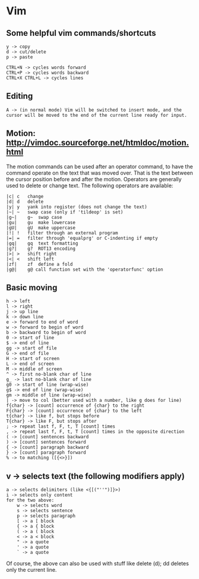 # Vim

## Some helpful vim commands/shortcuts
    
    y -> copy
    d -> cut/delete
    p -> paste

    CTRL+N -> cycles words forward
    CTRL+P -> cycles words backward
    CTRL+X CTRL+L -> cycles lines

## Editing

    A -> (in normal mode) Vim will be switched to insert mode, and the cursor will be moved to the end of the current line ready for input.
    
## Motion: http://vimdoc.sourceforge.net/htmldoc/motion.html

The motion commands can be used after an operator command, to have the command operate on the text that was moved over. That is the text between the cursor position before and after the motion. Operators are generally used to delete or change text. The following operators are available:

    |c| c   change
    |d| d   delete
    |y| y   yank into register (does not change the text)
    |~| ~   swap case (only if 'tildeop' is set)
    |g~|    g~  swap case
    |gu|    gu  make lowercase
    |gU|    gU  make uppercase
    |!| !   filter through an external program
    |=| =   filter through 'equalprg' or C-indenting if empty
    |gq|    gq  text formatting
    |g?|    g?  ROT13 encoding
    |>| >   shift right
    |<| <   shift left
    |zf|    zf  define a fold
    |g@|    g@ call function set with the 'operatorfunc' option

## Basic moving
    
    h -> left
    l -> right
    j -> up line
    k -> down line
    e -> forward to end of word
    w -> forward to begin of word
    b -> backward to begin of word
    0 -> start of line
    $ -> end of line
    gg -> start of file
    G -> end of file
    H -> start of screen
    L -> end of screen
    M -> middle of screen
    ^ -> first no-blank char of line
    g_ -> last no-blank char of line
    g0 -> start of line (wrap-wise)
    g$ -> end of line (wrap-wise)
    gm -> middle of line (wrap-wise)
    | -> move to col (better used with a number, like g does for line)
    f{char} -> [count] occurrence of {char} to the right
    F{char} -> [count] occurrence of {char} to the left
    t{char} -> like f, but stops before
    T{char} -> like F, but stops after
    ; -> repeat last f, F, t, T [count] times
    , -> repeat last f, F, t, T [count] times in the opposite direction
    ( -> [count] sentences backward
    ) -> [count] sentences forward
    { -> [count] paragraph backward
    } -> [count] paragraph forward
    % -> to matching ([{<>}])


 ## v -> selects text (the following modifiers apply)
 
    a -> selects delimiters (like <{[("''")]}>)
    i -> selects only content
    for the two above:
        w -> selects word
        s -> selects sentence
        p -> selects paragraph
        [ -> a [ block
        { -> a { block
        ( -> a ( block
        < -> a < block
        " -> a quote
        ' -> a quote
        ` -> a quote

Of course, the above can also be used with stuff like delete (d); dd deletes only the current line.
